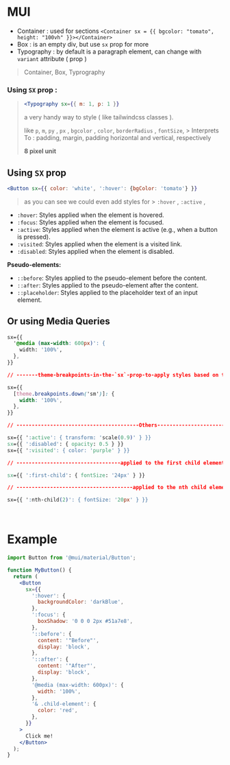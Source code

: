 # MUI



- Container : used for sections `<Container sx = {{ bgcolor: "tomato", height: "100vh" }}></Container>`
- Box : is an empty div, but use `sx` prop for more
- Typography : by default is a paragraph element, can change with `variant` attribute ( prop )



> Container, Box, Typrography

### Using `SX` prop :

> ```jsx
> <Typography sx={{ m: 1, p: 1 }}
> ```
>
> a very handy way to style ( like tailwindcss classes ).
>
> like `p`, `m`, `py` , `px` , `bgcolor` , `color`, `borderRadius` , `fontSize`, > Interprets To : padding, margin, padding horizontal and vertical, respectively
>
> __8 pixel unit__



## Using `SX` prop

```jsx
<Button sx={{ color: 'white', ':hover': {bgColor: 'tomato'} }}
```

> as you can see we could even add styles for > `:hover` , `:active` , 

- `:hover`: Styles applied when the element is hovered.
- `:focus`: Styles applied when the element is focused.
- `:active`: Styles applied when the element is active (e.g., when a button is pressed).
- `:visited`: Styles applied when the element is a visited link.
- `:disabled`: Styles applied when the element is disabled.

**Pseudo-elements:**

- `::before`: Styles applied to the pseudo-element before the content.
- `::after`: Styles applied to the pseudo-element after the content.
- `::placeholder`: Styles applied to the placeholder text of an input element.

## Or using Media Queries

```css
sx={{
  '@media (max-width: 600px)': {
    width: '100%',
  },
}}

// -------theme-breakpoints-in-the-`sx`-prop-to-apply styles based on the screen size

sx={{
  [theme.breakpoints.down('sm')]: {
    width: '100%',
  },
}}

// ----------------------------------------Others-------------------------------------

sx={{ ':active': { transform: 'scale(0.9)' } }}
sx={{ ':disabled': { opacity: 0.5 } }}
sx={{ ':visited': { color: 'purple' } }}

// ----------------------------------applied to the first child element of a container.

sx={{ ':first-child': { fontSize: '24px' } }}

// --------------------------------------applied to the nth child element of a containe

sx={{ ':nth-child(2)': { fontSize: '20px' } }}




```

# Example

```jsx
import Button from '@mui/material/Button';

function MyButton() {
  return (
    <Button
      sx={{
        ':hover': {
          backgroundColor: 'darkBlue',
        },
        ':focus': {
          boxShadow: '0 0 0 2px #51a7e8',
        },
        '::before': {
          content: '"Before"',
          display: 'block',
        },
        '::after': {
          content: '"After"',
          display: 'block',
        },
        '@media (max-width: 600px)': {
          width: '100%',
        },
        '& .child-element': {
          color: 'red',
        },
      }}
    >
      Click me!
    </Button>
  );
}
```

